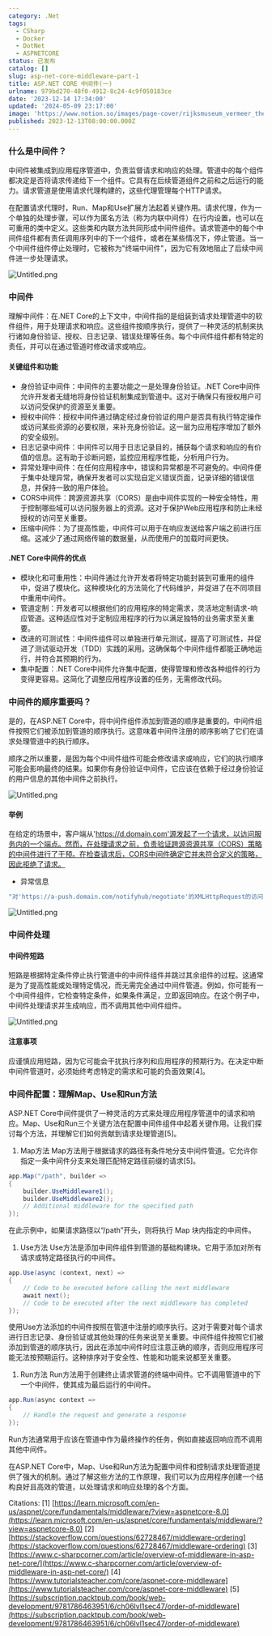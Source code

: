 ```yaml
---
category: .Net
tags:
  - CSharp
  - Docker
  - DotNet
  - ASPNETCORE
status: 已发布
catalog: []
slug: asp-net-core-middleware-part-1
title: ASP.NET CORE 中间件(一)
urlname: 979bd270-48f0-4912-8c24-4c9f050183ce
date: '2023-12-14 17:34:00'
updated: '2024-05-09 23:17:00'
image: 'https://www.notion.so/images/page-cover/rijksmuseum_vermeer_the_milkmaid.jpg'
published: 2023-12-13T08:00:00.000Z
---
```


### 什么是中间件？


中间件被集成到应用程序管道中，负责监督请求和响应的处理。管道中的每个组件都决定是否将请求传递给下一个组件。它具有在后续管道组件之前和之后运行的能力。请求管道是使用请求代理构建的，这些代理管理每个HTTP请求。


在配置请求代理时，Run、Map和Use扩展方法起着关键作用。请求代理，作为一个单独的处理步骤，可以作为匿名方法（称为内联中间件）在行内设置，也可以在可重用的类中定义。这些类和内联方法共同形成中间件组件。请求管道中的每个中间件组件都有责任调用序列中的下一个组件，或者在某些情况下，停止管道。当一个中间件组件停止处理时，它被称为"终端中间件"，因为它有效地阻止了后续中间件进一步处理请求。


![Untitled.png](https://prod-files-secure.s3.us-west-2.amazonaws.com/5d24fe63-e567-4804-86f9-9fdc62e13082/da807807-d02d-4fa1-86b6-db45e4678714/Untitled.png?X-Amz-Algorithm=AWS4-HMAC-SHA256&X-Amz-Content-Sha256=UNSIGNED-PAYLOAD&X-Amz-Credential=ASIAZI2LB466ZFOT3MKH%2F20250309%2Fus-west-2%2Fs3%2Faws4_request&X-Amz-Date=20250309T213307Z&X-Amz-Expires=3600&X-Amz-Security-Token=IQoJb3JpZ2luX2VjEDQaCXVzLXdlc3QtMiJIMEYCIQCbNOevOxsVQ8UcScxcigb%2FdNA0mLyTnLOFYNMz9QxkMAIhAJH8BPbEFWm%2FxBHOymJol0x3m7e5y9ODOsGdIvivMfCJKv8DCH0QABoMNjM3NDIzMTgzODA1IgwQoh1XoMynyoUAqIAq3AN%2BFspThUhKiVsDwdMBhWZpwTiRHdfQJHZ98wiBxrZf5bG1KJj6BHzD1v6cOAg2Qoq9IFQRNQmK2lkkiMu5EjdxkhkuhxVvFbf6BQV2TXjUWILCl9j74GfmaLow6c2lGTTzJBlholELr7%2BRhQBHHvHnn5DMvgadKxi0ljime4Sjh%2BnKnef4w1qq5W0CVeq%2BxLL1MhId75A32RkIdUknSJVO9zabr2z6t3wehbf4e8x1c2491cqtjbBiH%2FLvHM9G5QAIuKlHLRhIHHzwVJF%2BmdgkPhy3MkO2RmipvagjG862510siWomrJ528MSrSB10Jf1%2F3au1Jat3%2BifnAQl1XSmBJYcI9GurrSxN9uoP4Od%2FMPNDwUcqxkOpBeeGrPHrbWimXTm12k4qoYka0svXjSpxm%2FFLOe8XVoQtvJxWaVzDjflbLAUoNb1AVvFoF%2FT50cgd9wOOo9Upxz2TnJFDIHEOQM3SecLkqI%2FuY56HtCk4w0teAH9Nd50pUvzg5KrDUfkzccQJTDzhAelLD2vJEQgtkOypVB3SC1ZvVoZRLGJDnX6a1oz7LLW%2BuT57En9r3ma8yAKozzzvU7J5FK4n06qkH%2BaT5LXAfI6hOi%2BJwxApBPWWNXQ814vQWse65TCo37e%2BBjqkAXt4Z0wqba8j0RZ0dTDI%2FaucF8nEhEqWjv0BueDCpeim81TZmNFxDuvgI50J6rE6wBuXuJRMJivtRWw3SFZ3KnqJcrvJteQnWtVIgSg%2BM%2FCbXabaLsZvBOMyL9LeqtGY38GFFeQL7TcBFOAqAojmUAFvRDG27tZYQae6YQOD3eDhlmlE%2BsmguVcHE3mJ7OufBG4N0SgdJyo4Dv2VhQmxT3TshSHZ&X-Amz-Signature=bacbadca1e8f09d2d739f6e034c800e67e39ea9271cc556fcc2a92fb803dec10&X-Amz-SignedHeaders=host&x-id=GetObject)


### 中间件


理解中间件：在.NET Core的上下文中，中间件指的是组装到请求处理管道中的软件组件，用于处理请求和响应。这些组件按顺序执行，提供了一种灵活的机制来执行诸如身份验证、授权、日志记录、错误处理等任务。每个中间件组件都有特定的责任，并可以在通过管道时修改请求或响应。


#### 关键组件和功能

- 身份验证中间件：中间件的主要功能之一是处理身份验证。.NET Core中间件允许开发者无缝地将身份验证机制集成到管道中。这对于确保只有授权用户可以访问受保护的资源至关重要。
- 授权中间件：授权中间件通过确定经过身份验证的用户是否具有执行特定操作或访问某些资源的必要权限，来补充身份验证。这一层为应用程序增加了额外的安全级别。
- 日志记录中间件：中间件可以用于日志记录目的，捕获每个请求和响应的有价值的信息。这有助于诊断问题，监控应用程序性能，分析用户行为。
- 异常处理中间件：在任何应用程序中，错误和异常都是不可避免的。中间件便于集中处理异常，确保开发者可以实现自定义错误页面，记录详细的错误信息，并保持一致的用户体验。
- CORS中间件：跨源资源共享（CORS）是由中间件实现的一种安全特性，用于控制哪些域可以访问服务器上的资源。这对于保护Web应用程序和防止未经授权的访问至关重要。
- 压缩中间件：为了提高性能，中间件可以用于在响应发送给客户端之前进行压缩。这减少了通过网络传输的数据量，从而使用户的加载时间更快。

#### .NET Core中间件的优点

- 模块化和可重用性：中间件通过允许开发者将特定功能封装到可重用的组件中，促进了模块化。这种模块化的方法简化了代码维护，并促进了在不同项目中重用中间件。
- 管道定制：开发者可以根据他们的应用程序的特定需求，灵活地定制请求-响应管道。这种适应性对于定制应用程序的行为以满足独特的业务需求至关重要。
- 改进的可测试性：中间件组件可以单独进行单元测试，提高了可测试性，并促进了测试驱动开发（TDD）实践的采用。这确保每个中间件组件都能正确地运行，并符合其预期的行为。
- 集中配置：.NET Core中间件允许集中配置，使得管理和修改各种组件的行为变得更容易。这简化了调整应用程序设置的任务，无需修改代码。

### 中间件的顺序重要吗？


是的，在ASP.NET Core中，将中间件组件添加到管道的顺序是重要的。中间件组件按照它们被添加到管道的顺序执行。这意味着中间件注册的顺序影响了它们在请求处理管道中的执行顺序。


顺序之所以重要，是因为每个中间件组件可能会修改请求或响应，它们的执行顺序可能会影响最终的结果。如果你有身份验证中间件，它应该在依赖于经过身份验证的用户信息的其他中间件之前执行。


![Untitled.png](https://prod-files-secure.s3.us-west-2.amazonaws.com/5d24fe63-e567-4804-86f9-9fdc62e13082/24f795a2-1c5a-4a6b-a0d8-2afb160076f1/Untitled.png?X-Amz-Algorithm=AWS4-HMAC-SHA256&X-Amz-Content-Sha256=UNSIGNED-PAYLOAD&X-Amz-Credential=ASIAZI2LB466ZFOT3MKH%2F20250309%2Fus-west-2%2Fs3%2Faws4_request&X-Amz-Date=20250309T213307Z&X-Amz-Expires=3600&X-Amz-Security-Token=IQoJb3JpZ2luX2VjEDQaCXVzLXdlc3QtMiJIMEYCIQCbNOevOxsVQ8UcScxcigb%2FdNA0mLyTnLOFYNMz9QxkMAIhAJH8BPbEFWm%2FxBHOymJol0x3m7e5y9ODOsGdIvivMfCJKv8DCH0QABoMNjM3NDIzMTgzODA1IgwQoh1XoMynyoUAqIAq3AN%2BFspThUhKiVsDwdMBhWZpwTiRHdfQJHZ98wiBxrZf5bG1KJj6BHzD1v6cOAg2Qoq9IFQRNQmK2lkkiMu5EjdxkhkuhxVvFbf6BQV2TXjUWILCl9j74GfmaLow6c2lGTTzJBlholELr7%2BRhQBHHvHnn5DMvgadKxi0ljime4Sjh%2BnKnef4w1qq5W0CVeq%2BxLL1MhId75A32RkIdUknSJVO9zabr2z6t3wehbf4e8x1c2491cqtjbBiH%2FLvHM9G5QAIuKlHLRhIHHzwVJF%2BmdgkPhy3MkO2RmipvagjG862510siWomrJ528MSrSB10Jf1%2F3au1Jat3%2BifnAQl1XSmBJYcI9GurrSxN9uoP4Od%2FMPNDwUcqxkOpBeeGrPHrbWimXTm12k4qoYka0svXjSpxm%2FFLOe8XVoQtvJxWaVzDjflbLAUoNb1AVvFoF%2FT50cgd9wOOo9Upxz2TnJFDIHEOQM3SecLkqI%2FuY56HtCk4w0teAH9Nd50pUvzg5KrDUfkzccQJTDzhAelLD2vJEQgtkOypVB3SC1ZvVoZRLGJDnX6a1oz7LLW%2BuT57En9r3ma8yAKozzzvU7J5FK4n06qkH%2BaT5LXAfI6hOi%2BJwxApBPWWNXQ814vQWse65TCo37e%2BBjqkAXt4Z0wqba8j0RZ0dTDI%2FaucF8nEhEqWjv0BueDCpeim81TZmNFxDuvgI50J6rE6wBuXuJRMJivtRWw3SFZ3KnqJcrvJteQnWtVIgSg%2BM%2FCbXabaLsZvBOMyL9LeqtGY38GFFeQL7TcBFOAqAojmUAFvRDG27tZYQae6YQOD3eDhlmlE%2BsmguVcHE3mJ7OufBG4N0SgdJyo4Dv2VhQmxT3TshSHZ&X-Amz-Signature=1655e999e68ff48f46d8275718ab6996f4cbc5597af48b1ec023bd1e62b24549&X-Amz-SignedHeaders=host&x-id=GetObject)


#### 举例


在给定的场景中，客户端从'https://d.domain.com'源发起了一个请求，以访问服务内的一个端点。然而，在处理请求之前，负责验证跨源资源共享（CORS）策略的中间件进行了干预。在检查请求后，CORS中间件确定它并未符合定义的策略，因此拒绝了请求。

- 异常信息

```c#
"对'https://a-push.domain.com/notifyhub/negotiate'的XMLHttpRequest的访问，源自'https://d.domain.com'，已被CORS策略阻止：预检请求的响应未通过访问控制检查：请求的资源上没有'Access-Control-Allow-Origin'头。"[1][2][3]
```


![Untitled.png](https://prod-files-secure.s3.us-west-2.amazonaws.com/5d24fe63-e567-4804-86f9-9fdc62e13082/371d9517-dafe-4432-94b7-2d14d1593167/Untitled.png?X-Amz-Algorithm=AWS4-HMAC-SHA256&X-Amz-Content-Sha256=UNSIGNED-PAYLOAD&X-Amz-Credential=ASIAZI2LB466ZFOT3MKH%2F20250309%2Fus-west-2%2Fs3%2Faws4_request&X-Amz-Date=20250309T213307Z&X-Amz-Expires=3600&X-Amz-Security-Token=IQoJb3JpZ2luX2VjEDQaCXVzLXdlc3QtMiJIMEYCIQCbNOevOxsVQ8UcScxcigb%2FdNA0mLyTnLOFYNMz9QxkMAIhAJH8BPbEFWm%2FxBHOymJol0x3m7e5y9ODOsGdIvivMfCJKv8DCH0QABoMNjM3NDIzMTgzODA1IgwQoh1XoMynyoUAqIAq3AN%2BFspThUhKiVsDwdMBhWZpwTiRHdfQJHZ98wiBxrZf5bG1KJj6BHzD1v6cOAg2Qoq9IFQRNQmK2lkkiMu5EjdxkhkuhxVvFbf6BQV2TXjUWILCl9j74GfmaLow6c2lGTTzJBlholELr7%2BRhQBHHvHnn5DMvgadKxi0ljime4Sjh%2BnKnef4w1qq5W0CVeq%2BxLL1MhId75A32RkIdUknSJVO9zabr2z6t3wehbf4e8x1c2491cqtjbBiH%2FLvHM9G5QAIuKlHLRhIHHzwVJF%2BmdgkPhy3MkO2RmipvagjG862510siWomrJ528MSrSB10Jf1%2F3au1Jat3%2BifnAQl1XSmBJYcI9GurrSxN9uoP4Od%2FMPNDwUcqxkOpBeeGrPHrbWimXTm12k4qoYka0svXjSpxm%2FFLOe8XVoQtvJxWaVzDjflbLAUoNb1AVvFoF%2FT50cgd9wOOo9Upxz2TnJFDIHEOQM3SecLkqI%2FuY56HtCk4w0teAH9Nd50pUvzg5KrDUfkzccQJTDzhAelLD2vJEQgtkOypVB3SC1ZvVoZRLGJDnX6a1oz7LLW%2BuT57En9r3ma8yAKozzzvU7J5FK4n06qkH%2BaT5LXAfI6hOi%2BJwxApBPWWNXQ814vQWse65TCo37e%2BBjqkAXt4Z0wqba8j0RZ0dTDI%2FaucF8nEhEqWjv0BueDCpeim81TZmNFxDuvgI50J6rE6wBuXuJRMJivtRWw3SFZ3KnqJcrvJteQnWtVIgSg%2BM%2FCbXabaLsZvBOMyL9LeqtGY38GFFeQL7TcBFOAqAojmUAFvRDG27tZYQae6YQOD3eDhlmlE%2BsmguVcHE3mJ7OufBG4N0SgdJyo4Dv2VhQmxT3TshSHZ&X-Amz-Signature=3a186023dd01feded06abd946d72d23c76b1934d9b06e054265bfec84d5535d0&X-Amz-SignedHeaders=host&x-id=GetObject)


### 中间件处理


#### 中间件短路
短路是根据特定条件停止执行管道中的中间件组件并跳过其余组件的过程。这通常是为了提高性能或处理特定情况，而无需完全通过中间件管道。例如，你可能有一个中间件组件，它检查特定条件，如果条件满足，立即返回响应。在这个例子中，中间件处理请求并生成响应，而不调用其他中间件组件。


![Untitled.png](https://prod-files-secure.s3.us-west-2.amazonaws.com/5d24fe63-e567-4804-86f9-9fdc62e13082/e8a1d943-cb51-4723-936e-23c6af2fb0f9/Untitled.png?X-Amz-Algorithm=AWS4-HMAC-SHA256&X-Amz-Content-Sha256=UNSIGNED-PAYLOAD&X-Amz-Credential=ASIAZI2LB466ZFOT3MKH%2F20250309%2Fus-west-2%2Fs3%2Faws4_request&X-Amz-Date=20250309T213307Z&X-Amz-Expires=3600&X-Amz-Security-Token=IQoJb3JpZ2luX2VjEDQaCXVzLXdlc3QtMiJIMEYCIQCbNOevOxsVQ8UcScxcigb%2FdNA0mLyTnLOFYNMz9QxkMAIhAJH8BPbEFWm%2FxBHOymJol0x3m7e5y9ODOsGdIvivMfCJKv8DCH0QABoMNjM3NDIzMTgzODA1IgwQoh1XoMynyoUAqIAq3AN%2BFspThUhKiVsDwdMBhWZpwTiRHdfQJHZ98wiBxrZf5bG1KJj6BHzD1v6cOAg2Qoq9IFQRNQmK2lkkiMu5EjdxkhkuhxVvFbf6BQV2TXjUWILCl9j74GfmaLow6c2lGTTzJBlholELr7%2BRhQBHHvHnn5DMvgadKxi0ljime4Sjh%2BnKnef4w1qq5W0CVeq%2BxLL1MhId75A32RkIdUknSJVO9zabr2z6t3wehbf4e8x1c2491cqtjbBiH%2FLvHM9G5QAIuKlHLRhIHHzwVJF%2BmdgkPhy3MkO2RmipvagjG862510siWomrJ528MSrSB10Jf1%2F3au1Jat3%2BifnAQl1XSmBJYcI9GurrSxN9uoP4Od%2FMPNDwUcqxkOpBeeGrPHrbWimXTm12k4qoYka0svXjSpxm%2FFLOe8XVoQtvJxWaVzDjflbLAUoNb1AVvFoF%2FT50cgd9wOOo9Upxz2TnJFDIHEOQM3SecLkqI%2FuY56HtCk4w0teAH9Nd50pUvzg5KrDUfkzccQJTDzhAelLD2vJEQgtkOypVB3SC1ZvVoZRLGJDnX6a1oz7LLW%2BuT57En9r3ma8yAKozzzvU7J5FK4n06qkH%2BaT5LXAfI6hOi%2BJwxApBPWWNXQ814vQWse65TCo37e%2BBjqkAXt4Z0wqba8j0RZ0dTDI%2FaucF8nEhEqWjv0BueDCpeim81TZmNFxDuvgI50J6rE6wBuXuJRMJivtRWw3SFZ3KnqJcrvJteQnWtVIgSg%2BM%2FCbXabaLsZvBOMyL9LeqtGY38GFFeQL7TcBFOAqAojmUAFvRDG27tZYQae6YQOD3eDhlmlE%2BsmguVcHE3mJ7OufBG4N0SgdJyo4Dv2VhQmxT3TshSHZ&X-Amz-Signature=99e5c116caafd6d6c37617dc65dca197024e6d375624733e5755aff06887f766&X-Amz-SignedHeaders=host&x-id=GetObject)


#### 注意事项


应谨慎应用短路，因为它可能会干扰执行序列和应用程序的预期行为。在决定中断中间件管道时，必须始终考虑特定的需求和可能的负面效果[4]。


### 中间件配置：理解Map、Use和Run方法


ASP.NET Core中间件提供了一种灵活的方式来处理应用程序管道中的请求和响应。Map、Use和Run三个关键方法在配置中间件组件中起着关键作用。让我们探讨每个方法，并理解它们如何贡献到请求处理管道[5]。

1. Map方法
Map方法用于根据请求的路径有条件地分支中间件管道。它允许你指定一条中间件分支来处理匹配特定路径前缀的请求[5]。

```c#
app.Map("/path", builder =>
{
    builder.UseMiddleware1();
    builder.UseMiddleware2();
    // Additional middleware for the specified path
});
```


在此示例中，如果请求路径以“/path”开头，则将执行 Map 块内指定的中间件。

1. Use方法
Use方法是添加中间件组件到管道的基础构建块。它用于添加对所有请求或特定路径执行的中间件。

```c#
app.Use(async (context, next) =>
{
    // Code to be executed before calling the next middleware
    await next();
    // Code to be executed after the next middleware has completed
});
```


使用Use方法添加的中间件按照在管道中注册的顺序执行。这对于需要对每个请求进行日志记录、身份验证或其他处理的任务来说至关重要。中间件组件按照它们被添加到管道的顺序执行，因此在添加中间件时应注意正确的顺序，否则应用程序可能无法按预期运行。这种排序对于安全性、性能和功能来说都至关重要。

1. Run方法
Run方法用于创建终止请求管道的终端中间件。它不调用管道中的下一个中间件，使其成为最后运行的中间件。

```c#
app.Run(async context =>
{
    // Handle the request and generate a response
});
```


Run方法通常用于应该在管道中作为最终操作的任务，例如直接返回响应而不调用其他中间件。


在ASP.NET Core中，Map、Use和Run方法为配置中间件和控制请求处理管道提供了强大的机制。通过了解这些方法的工作原理，我们可以为应用程序创建一个结构良好且高效的管道，以处理请求和响应处理的各个方面。


Citations:
[1] [https://learn.microsoft.com/en-us/aspnet/core/fundamentals/middleware/?view=aspnetcore-8.0](https://learn.microsoft.com/en-us/aspnet/core/fundamentals/middleware/?view=aspnetcore-8.0)
[2] [https://stackoverflow.com/questions/62728467/middleware-ordering](https://stackoverflow.com/questions/62728467/middleware-ordering)
[3] [https://www.c-sharpcorner.com/article/overview-of-middleware-in-asp-net-core/](https://www.c-sharpcorner.com/article/overview-of-middleware-in-asp-net-core/)
[4] [https://www.tutorialsteacher.com/core/aspnet-core-middleware](https://www.tutorialsteacher.com/core/aspnet-core-middleware)
[5] [https://subscription.packtpub.com/book/web-development/9781786463951/6/ch06lvl1sec47/order-of-middleware](https://subscription.packtpub.com/book/web-development/9781786463951/6/ch06lvl1sec47/order-of-middleware)

